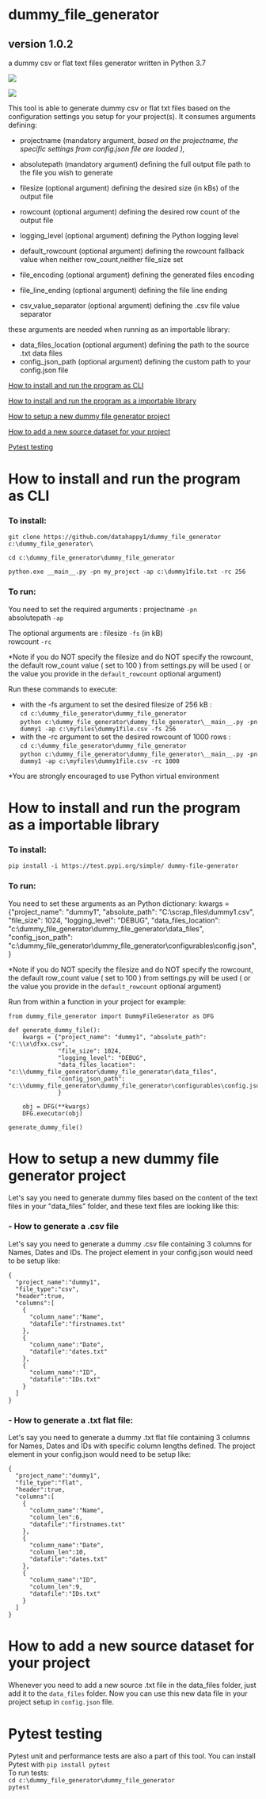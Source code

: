 # dummy_file_generator
## version 1.0.2
a dummy csv or flat text files generator written in Python 3.7

![](https://github.com/datahappy1/dummy_file_generator/blob/master/docs/img/rating.svg)

![](https://github.com/datahappy1/dummy_file_generator/blob/master/docs/img/dfg_logo.PNG)


This tool is able to generate dummy csv or flat txt files based on the configuration settings you setup for your project(s).
It consumes arguments defining: 
- projectname (mandatory argument, *based on the projectname, the specific settings from config.json file are loaded ),* 
- absolutepath (mandatory argument) defining the full output file path to the file you wish to generate
- filesize (optional argument) defining the desired size (in kBs) of the output file 
- rowcount (optional argument) defining the desired row count of the output file
- logging_level (optional argument) defining the Python logging level 

- default_rowcount (optional argument) defining the rowcount fallback value when neither row_count,neither file_size set
- file_encoding (optional argument) defining the generated files encoding
- file_line_ending (optional argument) defining the file line ending
- csv_value_separator (optional argument) defining the .csv file value separator

these arguments are needed when running as an importable library:
- data_files_location (optional argument) defining the path to the source .txt data files 
- config_json_path (optional argument) defining the custom path to your config.json file



[How to install and run the program as CLI](#how-to-install-and-run-the-program-as-CLI)

[How to install and run the program as a importable library](#how-to-install-and-run-the-program-as-a-importable-library)

[How to setup a new dummy file generator project](#how-to-setup-a-new-dummy-file-generator-project)

[How to add a new source dataset for your project](#How-to-add-a-new-source-dataset-for-your-project)

[Pytest testing](#Pytest-testing)


# How to install and run the program as CLI
### To install:
`git clone https://github.com/datahappy1/dummy_file_generator c:\dummy_file_generator\`<br />

`cd c:\dummy_file_generator\dummy_file_generator`

`python.exe __main__.py -pn my_project -ap c:\dummy1file.txt -rc 256`

### To run:<br />
You need to set the required arguments :
projectname `-pn` <br />
absolutepath `-ap` <br />

The optional arguments are :
filesize `-fs` (in kB) <br />
rowcount `-rc` <br />

*Note if you do NOT specify the filesize and do NOT specify the rowcount, the default row_count value ( set to 100 ) from
settings.py will be used ( or the value you provide in the `default_rowcount` optional argument)

Run these commands to execute:<br />
- with the -fs argument to set the desired filesize of 256 kB :<br />
`cd c:\dummy_file_generator\dummy_file_generator`<br />
`python c:\dummy_file_generator\dummy_file_generator\__main__.py -pn dummy1 -ap c:\myfiles\dummy1file.csv -fs 256`<br />
- with the -rc argument to set the desired rowcount of 1000 rows :<br />
`cd c:\dummy_file_generator\dummy_file_generator`<br />
`python c:\dummy_file_generator\dummy_file_generator\__main__.py -pn dummy1 -ap c:\myfiles\dummy1file.csv -rc 1000`<br />

*You are strongly encouraged to use Python virtual environment

# How to install and run the program as a importable library
### To install:
`pip install -i https://test.pypi.org/simple/ dummy-file-generator`<br />

### To run:<br />
You need to set these arguments as an Python dictionary:
    kwargs = {"project_name": "dummy1", "absolute_path": "C:\\scrap_files\dummy1.csv",
              "file_size": 1024,
              "logging_level": "DEBUG",
              "data_files_location": "c:\\dummy_file_generator\dummy_file_generator\data_files",
              "config_json_path": "c:\\dummy_file_generator\dummy_file_generator\configurables\config.json",
              }

*Note if you do NOT specify the filesize and do NOT specify the rowcount, the default row_count value ( set to 100 ) from
settings.py will be used ( or the value you provide in the `default_rowcount` optional argument)

Run from within a function in your project for example:<br />
```
from dummy_file_generator import DummyFileGenerator as DFG

def generate_dummy_file():
    kwargs = {"project_name": "dummy1", "absolute_path": "C:\\x\dfxx.csv",
              "file_size": 1024,
              "logging_level": "DEBUG",
              "data_files_location": "c:\\dummy_file_generator\dummy_file_generator\data_files",
              "config_json_path": "c:\\dummy_file_generator\dummy_file_generator\configurables\config.json",
              }

    obj = DFG(**kwargs)
    DFG.executor(obj)

generate_dummy_file()

```

# How to setup a new dummy file generator project

Let's say you need to generate dummy files based on the content of the text files in your "data_files" folder, and these text files are looking like this:

### - How to generate a .csv file
Let's say you need to generate a dummy .csv file containing 3 columns for Names, Dates and IDs. 
The project element in your config.json would need to be setup like:

    {
      "project_name":"dummy1",
      "file_type":"csv",
      "header":true,
      "columns":[
        {
          "column_name":"Name",
          "datafile":"firstnames.txt"
        },
        {
          "column_name":"Date",
          "datafile":"dates.txt"
        },
        {
          "column_name":"ID",
          "datafile":"IDs.txt"
        }      
      ]
    }

### - How to generate a .txt flat file:
Let's say you need to generate a dummy .txt flat file containing 3 columns for Names, Dates and IDs with specific column lengths defined. 
The project element in your config.json would need to be setup like:

    {
      "project_name":"dummy1",
      "file_type":"flat",
      "header":true,
      "columns":[
        {
          "column_name":"Name",
          "column_len":6,
          "datafile":"firstnames.txt"
        },
        {
          "column_name":"Date",
          "column_len":10,
          "datafile":"dates.txt"
        },
        {
          "column_name":"ID",
          "column_len":9,
          "datafile":"IDs.txt"
        }      
      ]
    }

# How to add a new source dataset for your project
Whenever you need to add a new source .txt file in the data_files folder, just add it to the `data_files` folder. 
Now you can use this new data file in your project setup in `config.json` file. 

# Pytest testing
Pytest unit and performance tests are also a part of this tool.
You can install Pytest with `pip install pytest`<br /> 
To run tests:<br />
`cd c:\dummy_file_generator\dummy_file_generator`<br />
`pytest`<br />